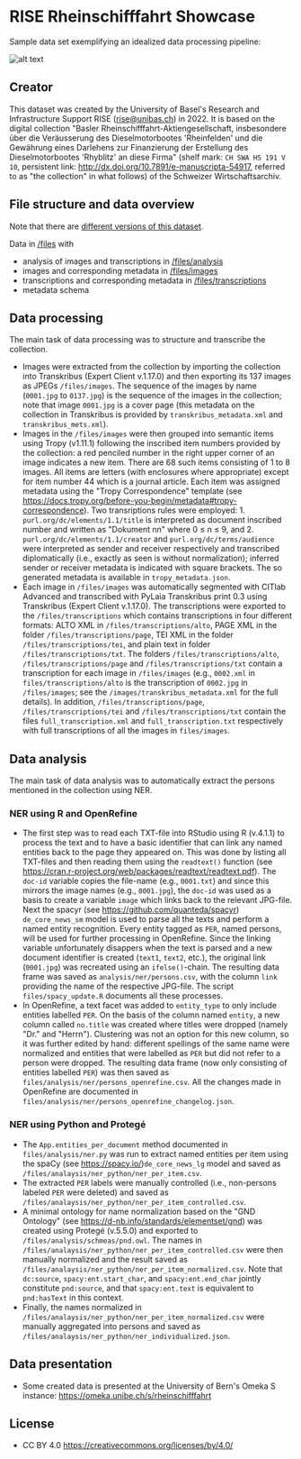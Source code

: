 # RISE Rheinschifffahrt Showcase

Sample data set exemplifying an idealized data processing pipeline:

![alt text](https://github.com/RISE-UNIBAS/rheinschifffahrt/blob/master/docs/pipeline.png?raw=true)

## Creator

This dataset was created by the University of Basel's Research and Infrastructure Support RISE (rise@unibas.ch) in 2022. It is based on the digital collection "Basler Rheinschifffahrt-Aktiengesellschaft, insbesondere über die Veräusserung des Dieselmotorbootes 'Rheinfelden' und die Gewährung eines Darlehens zur Finanzierung der Erstellung des Dieselmotorbootes 'Rhyblitz' an diese Firma" (shelf mark: `CH SWA HS 191 V 10`, persistent link: http://dx.doi.org/10.7891/e-manuscripta-54917, referred to as "the collection" in what follows) of the Schweizer Wirtschaftsarchiv.

## File structure and data overview

Note that there are [different versions of this dataset](https://github.com/RISE-UNIBAS/rheinschifffahrt/releases).

Data in [/files](https://github.com/MHindermann/rheinschifffahrt/tree/master/files) with
- analysis of images and transcriptions in [/files/analysis](https://github.com/MHindermann/rheinschifffahrt/tree/master/files/analysis)
- images and corresponding metadata in [/files/images](https://github.com/MHindermann/rheinschifffahrt/tree/master/files/images)
- transcriptions and corresponding metadata in [/files/transcriptions](https://github.com/MHindermann/rheinschifffahrt/tree/master/files/transcriptions)
- metadata schema 

## Data processing

The main task of data processing was to structure and transcribe the collection.

- Images were extracted from the collection by importing the collection into Transkribus (Expert Client v.1.17.0) and then exporting its 137 images as JPEGs `/files/images`. The sequence of the images by name (`0001.jpg` to `0137.jpg`) is the sequence of the images in the collection; note that image `0001.jpg` is a cover page (this metadata on the collection in Transkribus is provided by `transkribus_metadata.xml` and `transkribus_mets.xml`). 
- Images in the `/files/images` were then grouped into semantic items using Tropy (v1.11.1) following the inscribed item numbers provided by the collection: a red penciled number in the right upper corner of an image indicates a new item. There are 68 such items consisting of 1 to 8 images. All items are letters (with enclosures where appropriate) except for item number 44 which is a journal article. Each item was assigned metadata using the "Tropy Correspondence" template (see https://docs.tropy.org/before-you-begin/metadata#tropy-correspondence). Two transriptions rules were employed: 1. `purl.org/dc/elements/1.1/title` is interpreted as document inscribed number and written as "Dokument nn" where 0 ≤ n ≤ 9, and 2. `purl.org/dc/elements/1.1/creator` and `purl.org/dc/terms/audience` were interpreted as sender and receiver respectively and transcribed diplomatically (i.e., exactly as seen is without normalization); inferred sender or receiver metadata is indicated with square brackets. The so generated metadata is available in `tropy_metadata.json`.
- Each image in `/files/images` was automatically segmented with CITlab Advanced and transcribed with PyLaia Transkribus print 0.3 using Transkribus (Expert Client v.1.17.0). The transcriptions were exported to the `/files/transcriptions` which contains transcriptions in four different formats: ALTO XML in `/files/transcriptions/alto`, PAGE XML in the folder `/files/transcriptions/page`, TEI XML in the folder `/files/transcriptions/tei`, and plain text in folder `/files/transcriptions/txt`. The folders `/files/transcriptions/alto`, `/files/transcriptions/page` and `/files/transcriptions/txt` contain a transcription for each image in `/files/images` (e.g., `0002.xml` in `files/transcriptions/alto` is the transcription of `0002.jpg` in `/files/images`; see the `/images/transkribus_metadata.xml` for the full details). In addition, `/files/transcriptions/page`, `/files/transcriptions/tei` and `/files/transcriptions/txt` contain the files `full_transcription.xml` and `full_transcription.txt` respectively with full transcriptions of all the images in `files/images`.

## Data analysis

The main task of data analysis was to automatically extract the persons mentioned in the collection using NER.

### NER using R and OpenRefine 

- The first step was to read each TXT-file into RStudio using R (v.4.1.1) to process the text and to have a basic identifier that can link any named entities back to the page they appeared on. This was done by listing all TXT-files and then reading them using the `readtext()` function (see https://cran.r-project.org/web/packages/readtext/readtext.pdf). The `doc-id` variable copies the file-name (e.g., `0001.txt`) and since this mirrors the image names (e.g., `0001.jpg`), the `doc-id` was used as a basis to create a variable `image` which links back to the relevant JPG-file. Next the spacyr (see https://github.com/quanteda/spacyr) `de_core_news_sm` model is used to parse all the texts and perform a named entity recognition. Every entity tagged as `PER`, named persons, will be used for further processing in OpenRefine. Since the linking variable unfortunately disappers when the text is parsed and a new document identifier is created (`text1`, `text2`, etc.), the original link (`0001.jpg`) was recreated using an `ifelse()`-chain. The resulting data frame was saved as `analysis/ner/persons.csv`, with the column `link` providing the name of the respective JPG-file. The script `files/spacy_update.R` documents all these processes.
- In OpenRefine, a text facet was added to `entity_type` to only include entities labelled `PER`. On the basis of the column named `entity`, a new column called `no.title` was created where titles were dropped (namely "Dr." and "Herrn"). Clustering was not an option for this new column, so it was further edited by hand: different spellings of the same name were normalized and entities that were labelled as `PER` but did not refer to a person were dropped. The resulting data frame (now only consisting of entities labelled `PER`) was then saved as `files/analysis/ner/persons_openrefine.csv`. All the changes made in OpenRefine are documented in `files/analysis/ner/persons_openrefine_changelog.json`.

### NER using Python and Protegé

- The `App.entities_per_document` method documented in `files/analysis/ner.py` was run to extract named entities per item using the spaCy (see https://spacy.io/)`de_core_news_lg` model and saved as `/files/analaysis/ner_python/ner_per_item.csv`.
- The extracted `PER` labels were manually controlled (i.e., non-persons labeled `PER` were deleted) and saved as `/files/analaysis/ner_python/ner_per_item_controlled.csv`.
- A minimal ontology for name normalization based on the "GND Ontology" (see https://d-nb.info/standards/elementset/gnd) was created using Protegé (v.5.5.0) and exported to `/files/analysis/schmeas/pnd.owl`. The names in `/files/analaysis/ner_python/ner_per_item_controlled.csv` were then manually normalized and the result saved as `/files/analaysis/ner_python/ner_per_item_normalized.csv`. Note that `dc:source`, `spacy:ent.start_char`, and `spacy:ent.end_char` jointly constitute `pnd:source`, and that `spacy:ent.text` is equivalent to `pnd:hasText` in this context.
- Finally, the names normalized in `/files/analaysis/ner_python/ner_per_item_normalized.csv` were manually aggregated into persons and saved as `/files/analaysis/ner_python/ner_individualized.json`.

## Data presentation
 - Some created data is presented at the University of Bern's Omeka S instance: https://omeka.unibe.ch/s/rheinschifffahrt

## License

- CC BY 4.0 https://creativecommons.org/licenses/by/4.0/
